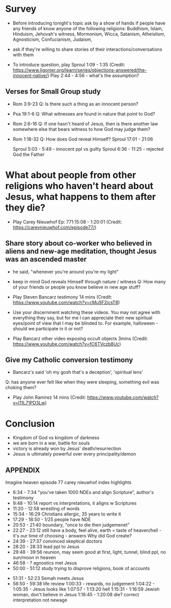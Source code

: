 # Survey

- Before introducing tonight's topic ask by a show of hands if
  people have any friends of know anyone of the following religions: Buddhism, Islam, Hinduism, Jehovah's witness, Mormonism, Wicca, Satanism, Atheistism, Agnosticism, Confucianism, Judaism,
- ask if they're willing to share stories of their interactions/conversations with them

- To introduce question, play Sproul 1:09 - 1:35 (Credit: https://www.ligonier.org/learn/series/objections-answered/the-innocent-native/)
  Play 2:44 - 4:56 - what's the assumption?

## Verses for Small Group study

- Rom 3:9-23
  Q: Is there such a thing as an innocent person?

- Psa 19:1-6
  Q: What witnesses are found in nature that point to God?

- Rom 2:6-16
  Q: If one hasn't heard of Jesus, then is there another law somewhere else that bears witness to how God may judge them?

- Rom 1:18-32
  Q: How does God reveal Himself? Sproul 17:01 - 21:06

  Sproul 5:03 - 5:49 - innocent ppl vs guilty
  Sproul 6:36 - 11:25 - rejected God the Father

# What about people from other religions who haven't heard about Jesus, what happens to them after they die?

- Play Carey Nieuwhof Ep: 771:15:08 - 1:20:01 (Credit: https://careynieuwhof.com/episode77/)

## Share story about co-worker who believed in aliens and new-age meditation, thought Jesus was an ascended master

- he said, "whenever you're around you're my light"
- keep in mind God reveals Himself through nature / witness
  Q: How many of your friends or people you know believe in new age stuff?

- Play Steven Bancarz testimony 14 mins (Credit: https://www.youtube.com/watch?v=cMu5F2icsT8)

- Use your discernment watching these videos. You may not agree with
  everything they say, but for me I can appreciate their new spiritual eyes/point of view that I may be blinded to. For example, halloween - should we participate in it or not?
- Play Bancarz other video exposing occult objects 3mins (Credit: https://www.youtube.com/watch?v=fC6TVczb8Uc)

## Give my Catholic conversion testimony

- Bancarz's said 'oh my gosh that's a deception', 'spiritual lens'

Q: has anyone ever felt like when they were sleeping, something evil was choking them?

- Play John Ramirez 14 mins (Credit: https://www.youtube.com/watch?v=I11L71PD3Lw)

# Conclusion

- Kingdom of God vs kingdom of darkness
- we are born in a war, battle for souls
- victory is already won by Jesus' death/resurrection
- Jesus is ultimately powerful over every principality/demon

## APPENDIX

Imagine heaven episode 77 carey nieuwhof index highlights

- 6:34 - 7:34 "you've taken 1000 NDEs and align Scripture", author's testimony
- 9:48 - 10:14 report vs interpretations, it aligns w Scriptures
- 11:20 - 12:58 wrestling of words
- 15:34 - 16:29 Christians allergic, 35 years to write it
- 17:29 - 18:50 - 1/25 people have NDE
- 20:53 - 21:40 boundary, "once to die then judgemenet"
- 22:27 - 23:12 still have a body, feel alive, earth = taste of heaven/hell - it's our time of choosing - answers Why did God create?
- 24:39 - 27:37 convinced skeptical doctors
- 28:20 - 28:33 lead ppl to Jesus
- 29:48 - 39:56 reunion, may seem good at first, light, tunnel, blind ppl, no sun/moon in heaven
- 46:58 - ? agnostics met Jesus
- 50:00 - 51:12 study trying to disprove religions, book of accounts

* 51:31 - 52:23 Semah meets Jesus
* 56:50 - 59:38 life review
  1:00:33 - rewards, no judgement
  1:04:22 - 1:05:35 - Jesus looks like
  1:07:57 - 1:13:20 hell
  1:15:31 - 1:16:59 Jewish woman, don't believe in Jesus
  1:18:45 - 1:20:08 die? correct interpretation not newage
